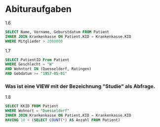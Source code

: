 # Abituraufgaben
1.6
```SQL
SELECT Name, Vorname, Geburstdatum FROM Patient
INNER JOIN Krankenkasse ON Patient.KID = Krankenkasse.KID
WHERE Mitglieder > 2000000
```
1.7
```SQL
SELECT PatientID From Patient
WHERE Geschlecht = "W" 
AND Wohntort IN (Duesseldorf, Ratingen)
AND Gebdatum >= "1957-05-01"
```
### Was ist eine VIEW mit der Bezeichnung "Studie" als Abfrage.

1.8
```SQL
SELECT KKID FROM Patient
WHERE Wohnort = "Duesseldorf"
INNER JOIN Krankenkasse ON Patient.KID = Krankenkasse.KID
HAVING 10 < (SELECT COUNT(*) AS Anzahl FROM Patient)
```